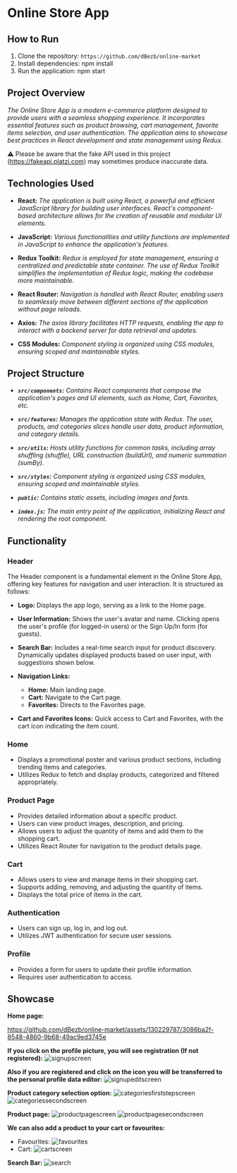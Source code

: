 # Online Store App

## How to Run

1. Clone the repository: `https://github.com/dBezb/online-market`
2. Install dependencies: npm install
3. Run the application: npm start

## Project Overview

_The Online Store App is a modern e-commerce platform designed to provide users with a seamless shopping experience. It incorporates essential features such as product browsing, cart management, favorite items selection, and user authentication. The application aims to showcase best practices in React development and state management using Redux._

:warning: Please be aware that the fake API used in this project (https://fakeapi.platzi.com) may sometimes produce inaccurate data.

## Technologies Used

- **React:** _The application is built using React, a powerful and efficient JavaScript library for building user interfaces. React's component-based architecture allows for the creation of reusable and modular UI elements._

- **JavaScript:** _Various functionalities and utility functions are implemented in JavaScript to enhance the application's features._

- **Redux Toolkit:** _Redux is employed for state management, ensuring a centralized and predictable state container. The use of Redux Toolkit simplifies the implementation of Redux logic, making the codebase more maintainable._

- **React Router:** _Navigation is handled with React Router, enabling users to seamlessly move between different sections of the application without page reloads._

- **Axios:** _The axios library facilitates HTTP requests, enabling the app to interact with a backend server for data retrieval and updates._

- **CSS Modules:** _Component styling is organized using CSS modules, ensuring scoped and maintainable styles._

## Project Structure

- **_`src/components`:_** _Contains React components that compose the application's pages and UI elements, such as Home, Cart, Favorites, etc._

- **_`src/features`:_** _Manages the application state with Redux. The user, products, and categories slices handle user data, product information, and category details._

- **_`src/utils`:_** _Hosts utility functions for common tasks, including array shuffling (shuffle), URL construction (buildUrl), and numeric summation (sumBy)._

- **_`src/styles`:_** _Component styling is organized using CSS modules, ensuring scoped and maintainable styles._

- **_`public`:_** _Contains static assets, including images and fonts._

- **_`index.js`:_** _The main entry point of the application, initializing React and rendering the root component._

## Functionality

### Header

The Header component is a fundamental element in the Online Store App, offering key features for navigation and user interaction. It is structured as follows:

- **Logo:** Displays the app logo, serving as a link to the Home page.

- **User Information:** Shows the user's avatar and name. Clicking opens the user's profile (for logged-in users) or the Sign Up/In form (for guests).

- **Search Bar:** Includes a real-time search input for product discovery. Dynamically updates displayed products based on user input, with suggestions shown below.

- **Navigation Links:**

  - **Home:** Main landing page.
  - **Cart:** Navigate to the Cart page.
  - **Favorites:** Directs to the Favorites page.

- **Cart and Favorites Icons:** Quick access to Cart and Favorites, with the cart icon indicating the item count.

### Home

- Displays a promotional poster and various product sections, including trending items and categories.
- Utilizes Redux to fetch and display products, categorized and filtered appropriately.

### Product Page

- Provides detailed information about a specific product.
- Users can view product images, description, and pricing.
- Allows users to adjust the quantity of items and add them to the shopping cart.
- Utilizes React Router for navigation to the product details page.

### Cart

- Allows users to view and manage items in their shopping cart.
- Supports adding, removing, and adjusting the quantity of items.
- Displays the total price of items in the cart.

### Authentication

- Users can sign up, log in, and log out.
- Utilizes JWT authentication for secure user sessions.

### Profile

- Provides a form for users to update their profile information.
- Requires user authentication to access.

## Showcase

**Home page:**
<div>

https://github.com/dBezb/online-market/assets/130229787/3086ba2f-8548-4860-9b68-49ac9ed3745e

</div>

**If you click on the profile picture, you will see registration (If not registered):**
![signupscreen](https://github.com/dBezb/online-market/assets/130229787/b4025d65-bb3b-46a3-b5a7-da34b28491a0)

**Also if you are registered and click on the icon you will be transferred to the personal profile data editor:**
![signupeditscreen](https://github.com/dBezb/online-market/assets/130229787/b97ad322-fd27-4f95-90f2-98a6a8ed0e43)

**Product category selection option:**
![categoriesfirststepscreen](https://github.com/dBezb/online-market/assets/130229787/3889581d-cb21-40c6-b6ea-a1fa0b47bc96)
![categoriessecondscreen](https://github.com/dBezb/online-market/assets/130229787/62352fde-7fbd-4e05-805f-2f87ab022df0)

**Product page:**
![productpagescreen](https://github.com/dBezb/online-market/assets/130229787/1adade66-44aa-4800-8d7c-04222447e322)
![productpagesecondscreen](https://github.com/dBezb/online-market/assets/130229787/c2b0771d-b7fd-4a9e-bbf4-73bc02fc838a)

**We can also add a product to your cart or favourites:**
- Favourites:
![favourites](https://github.com/dBezb/online-market/assets/130229787/67d5ea7b-e498-4a16-b29f-558e31669cb2)
- Cart: ![cartscreen](https://github.com/dBezb/online-market/assets/130229787/41748d8b-0bdd-48ba-8855-bbc103a91f05)

**Search Bar:**
![search](https://github.com/dBezb/online-market/assets/130229787/293585ae-922f-4bbf-9a87-a5631c90d931)

